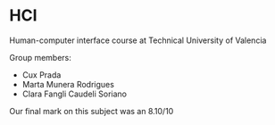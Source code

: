 # HCI
Human-computer interface course at Technical University of Valencia

Group members:
- Cux Prada
- Marta Munera Rodrigues
- Clara Fangli Caudeli Soriano

Our final mark on this subject was an 8.10/10
